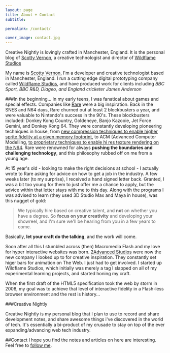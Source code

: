 ```yaml
---
layout: page
title: About + Contact
subtitle:

permalink: /contact/

cover_image: contact.jpg
---
```


Creative Nightly is lovingly crafted in Manchester, England. It is the personal blog of <a href="http://twitter.com/KingScooty">Scotty Vernon</a>, a creative technologist and director of <a href="http://wildflame.co.uk">Wildflame Studios</a>


My name is <a target="_blank" href="http://twitter.com/kingscooty">Scotty Vernon</a>, I'm a developer and creative technologist based in Manchester, England. I run a cutting edge digital prototyping company called <a target="_blank" href="http://wildflame.co.uk">Wildflame Studios</a>, and have produced work for clients including *BBC Sport, BBC R&amp;D, Diageo, and England cricketer James Anderson*

###In the beginning...
In my early teens, I was fanatical about games and special effects. Companies like <a target="_blank" href="http://en.wikipedia.org/wiki/Rare_Ltd.">Rare</a> were a big inspiration. Back in the SNES and N64 days, Rare churned out at least 2 blockbusters a year, and were valuable to Nintendo's success in the 90's. These blockbusters included: Donkey Kong Country, Goldeneye, Banjo Kazooie, Jet Force Gemini, and Donkey Kong 64. They were constantly developing pioneering techniques in house, from <a target="_blank" href="http://en.wikipedia.org/wiki/Donkey_Kong_Country#Development">new compression techniques to enable higher sprite fidelity at a given memory footprint</a>, to ACM (Advanced Computer Modelling, <a target="_blank" href="http://en.wikipedia.org/wiki/Banjo-Kazooie#Development">to proprietary techniques to enable hi res texture rendering on the N64</a>. Rare were renowned for always <strong>pushing the boundaries and challenging technology</strong>, and this philosophy rubbed off on me from a young age.


At 15 year's old - looking to make the right decisions at school - I actually wrote to Rare asking for advice on how to get a job in the industry. A few weeks later (to my surprise), I received a hand signed letter back. Granted, I was a bit too young for them to just offer me a chance to apply, but the advice within that letter stays with me to this day. Along with the programs I was advised to learn (they used 3D Studio Max and Maya in house), was this nugget of gold:

> We typically hire based on creative talent, and **not** on whether you have a degree. So **focus on your creativity** and developing your showreel, and I'm sure we'll be hearing from you in a few years to come.

Basically, **let your craft do the talking**, and the work will come.

Soon after all this I stumbled across (then) Macromedia Flash and my love for hyper interactive websites was born. <a target="_blank" href="http://2advanced.com">2Advanced Studios</a> were now the new company I looked up to for creative inspiration. They constantly set higer bars for animation on The Web. I just had to get involved. I started up Wildflame Studios, which initially was merely a tag I slapped on all of my experimental learning projects, and started honing my craft.

When the first draft of the HTML5 specification took the web by storm in 2008, my goal was to achieve that level of interactive fidelity in a Flash-less browser environment and the rest is history...

###Creative Nightly

Creative Nightly is my personal blog that I plan to use to record and share development notes, and share awesome things i've discovered in the world of tech. It's essentially a bi-product of my crusade to stay on top of the ever expanding/advancing web tech industry.

##Contact
I hope you find the notes and articles on here are interesting. Feel free to <a target="_blank" href="http://twitter.com/kingscooty">follow me</a>.
